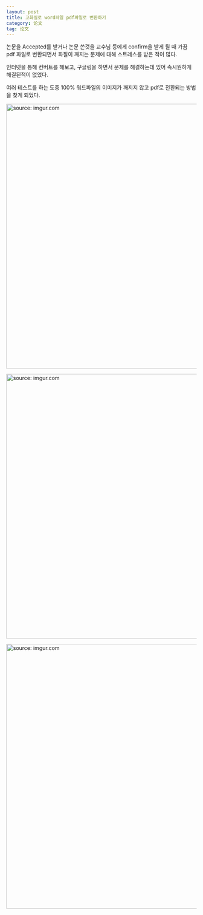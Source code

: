 ```yaml
---
layout: post
title: 고화질로 word파일 pdf파일로 변환하기
category: 论文
tag: 论文
---
```


논문을 Accepted를 받거나 논문 쓴것을 교수님 등에게 confirm을 받게 될 때 가끔 pdf 파일로 변환되면서 화질이 깨지는 문제에 대해 스트레스를 받은 적이 많다.

인터넷을 통해 컨버트를 해보고, 구글링을 하면서 문제를 해결하는데 있어 속시원하게 해결된적이 없었다.

여러 테스트를 하는 도중 100% 워드파일의 이미지가 깨지지 않고 pdf로 전환되는 방법을 찾게 되었다.


<a href="https://postimg.cc/HV6W8kbf"><img src="https://i.postimg.cc/rwkDbdsF/0.jpg" width="700px" title="source: imgur.com" /><a>

<a href="https://postimg.cc/XGK4jjV1"><img src="https://i.postimg.cc/4dqd1yjG/4.jpg" width="700px" title="source: imgur.com" /><a>

<a href="https://postimg.cc/5HYtVWYD"><img src="https://i.postimg.cc/BvNP2qqZ/pdf.jpg" width="700px" title="source: imgur.com" /><a>
